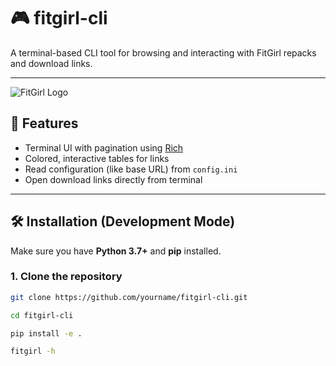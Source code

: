 # 🎮 fitgirl-cli

A terminal-based CLI tool for browsing and interacting with FitGirl repacks and download links.

---
![FitGirl Logo](https://fitgirl-repacks.site/wp-content/uploads/2016/08/cropped-icon.jpg)

## 🚀 Features

- Terminal UI with pagination using [Rich](https://github.com/Textualize/rich)
- Colored, interactive tables for links
- Read configuration (like base URL) from `config.ini`
- Open download links directly from terminal

---

## 🛠️ Installation (Development Mode)

Make sure you have **Python 3.7+** and **pip** installed.

### 1. Clone the repository

```bash
git clone https://github.com/yourname/fitgirl-cli.git

cd fitgirl-cli

pip install -e .

fitgirl -h
